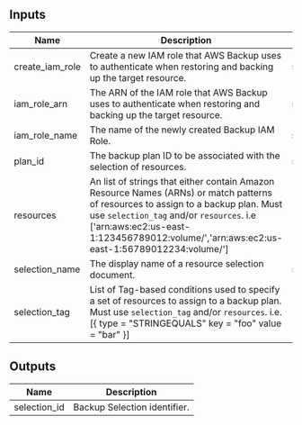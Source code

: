 ## Inputs

| Name | Description | Type | Default | Required |
|------|-------------|:----:|:-----:|:-----:|
| create\_iam\_role | Create a new IAM role that AWS Backup uses to authenticate when restoring and backing up the target resource. | string | `"false"` | no |
| iam\_role\_arn | The ARN of the IAM role that AWS Backup uses to authenticate when restoring and backing up the target resource. | string | `""` | no |
| iam\_role\_name | The name of the newly created Backup IAM Role. | string | `""` | no |
| plan\_id | The backup plan ID to be associated with the selection of resources. | string | n/a | yes |
| resources | An list of strings that either contain Amazon Resource Names (ARNs) or match patterns of resources to assign to a backup plan. Must use `selection_tag` and/or `resources`. i.e ['arn:aws:ec2:us-east-1:123456789012:volume/','arn:aws:ec2:us-east-1:56789012234:volume/'] | list | `<list>` | no |
| selection\_name | The display name of a resource selection document. | string | n/a | yes |
| selection\_tag | List of Tag-based conditions used to specify a set of resources to assign to a backup plan. Must use `selection_tag` and/or `resources`. i.e.     [{       type = "STRINGEQUALS"       key   = "foo"       value = "bar"     }] | list | `<list>` | no |

## Outputs

| Name | Description |
|------|-------------|
| selection\_id | Backup Selection identifier. |

